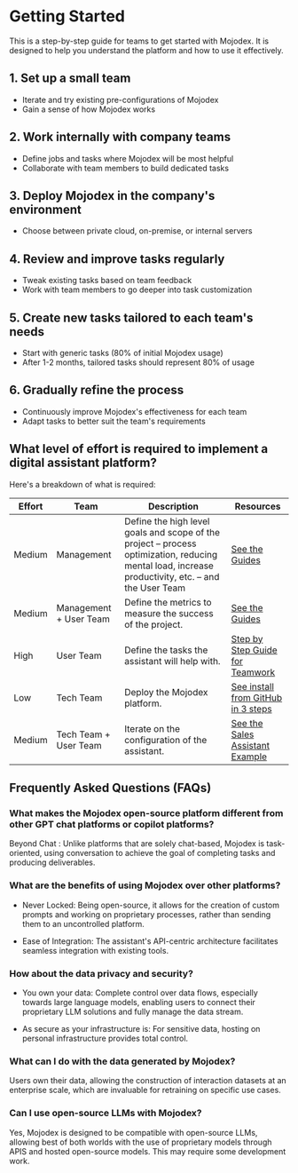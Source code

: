 # Getting Started

This is a step-by-step guide for teams to get started with Mojodex. It is designed to help you understand the platform and how to use it effectively.

## 1. Set up a small team
- Iterate and try existing pre-configurations of Mojodex
- Gain a sense of how Mojodex works

## 2. Work internally with company teams
- Define jobs and tasks where Mojodex will be most helpful
- Collaborate with team members to build dedicated tasks

## 3. Deploy Mojodex in the company's environment
- Choose between private cloud, on-premise, or internal servers

## 4. Review and improve tasks regularly
- Tweak existing tasks based on team feedback
- Work with team members to go deeper into task customization

## 5. Create new tasks tailored to each team's needs
- Start with generic tasks (80% of initial Mojodex usage)
- After 1-2 months, tailored tasks should represent 80% of usage

## 6. Gradually refine the process
- Continuously improve Mojodex's effectiveness for each team
- Adapt tasks to better suit the team's requirements


## What level of effort is required to implement a digital assistant platform?

Here's a breakdown of what is required:

| Effort | Team | Description | Resources |
| --- | --- | --- | --- |
| Medium | Management | Define the high level goals and scope of the project – process optimization, reducing mental load, increase productivity, etc. – and the User Team | [See the Guides](../guides/index.md) |
| Medium | Management + User Team | Define the metrics to measure the success of the project. | [See the Guides](../guides/index.md) |
| High | User Team | Define the tasks the assistant will help with. | [Step by Step Guide for Teamwork](../guides/sales_assistant_example/sales_assistant_scope_template.md) |
| Low | Tech Team | Deploy the Mojodex platform. | [See install from GitHub in 3 steps](https://github.com/hoomano/mojodex) |
| Medium | Tech Team + User Team | Iterate on the configuration of the assistant. | [See the Sales Assistant Example](../guides/sales_assistant_example/index.md) |


## Frequently Asked Questions (FAQs)

### What makes the Mojodex open-source platform different from other GPT chat platforms or copilot platforms?

Beyond Chat : Unlike platforms that are solely chat-based, Mojodex is task-oriented, using conversation to achieve the goal of completing tasks and producing deliverables.

### What are the benefits of using Mojodex over other platforms?

- Never Locked: Being open-source, it allows for the creation of custom prompts and working on proprietary processes, rather than sending them to an uncontrolled platform.

- Ease of Integration: The assistant's API-centric architecture facilitates seamless integration with existing tools.

### How about the data privacy and security?

- You own your data: Complete control over data flows, especially towards large language models, enabling users to connect their proprietary LLM solutions and fully manage the data stream.

- As secure as your infrastructure is: For sensitive data, hosting on personal infrastructure provides total control.

### What can I do with the data generated by Mojodex?

Users own their data, allowing the construction of interaction datasets at an enterprise scale, which are invaluable for retraining on specific use cases.

### Can I use open-source LLMs with Mojodex?

Yes, Mojodex is designed to be compatible with open-source LLMs, allowing best of both worlds with the use of proprietary models through APIS and hosted open-source models. This may require some development work.

